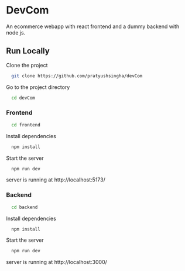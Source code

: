 
# DevCom

An ecommerce webapp with react frontend and a dummy backend with node js.

## Run Locally

Clone the project

```bash
  git clone https://github.com/pratyushsingha/devCom
```

Go to the project directory

```bash
  cd devCom
```

### Frontend

```bash
  cd frontend
```

Install dependencies

```bash
  npm install
```

Start the server

```bash
  npm run dev
```
server is  running at http://localhost:5173/

### Backend

```bash
  cd backend
```

Install dependencies

```bash
  npm install
```

Start the server

```bash
  npm run dev
```
server is  running at http://localhost:3000/

